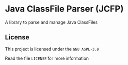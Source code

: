 # Java ClassFile Parser (JCFP)

A library to parse and manage Java ClassFiles

## License

This project is licensed under the `GNU AGPL-3.0`

Read the file `LICENSE` for more information
